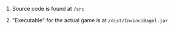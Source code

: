 1. Source code is found at `/src`

2. "Executable" for the actual game is at `/dist/InvinciBagel.jar`
